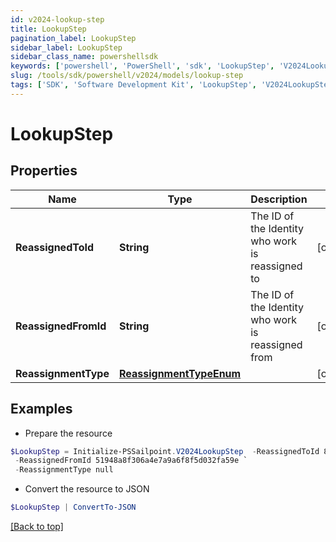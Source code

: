 ```yaml
---
id: v2024-lookup-step
title: LookupStep
pagination_label: LookupStep
sidebar_label: LookupStep
sidebar_class_name: powershellsdk
keywords: ['powershell', 'PowerShell', 'sdk', 'LookupStep', 'V2024LookupStep'] 
slug: /tools/sdk/powershell/v2024/models/lookup-step
tags: ['SDK', 'Software Development Kit', 'LookupStep', 'V2024LookupStep']
---
```



# LookupStep

## Properties

Name | Type | Description | Notes
------------ | ------------- | ------------- | -------------
**ReassignedToId** | **String** | The ID of the Identity who work is reassigned to | [optional] 
**ReassignedFromId** | **String** | The ID of the Identity who work is reassigned from | [optional] 
**ReassignmentType** | [**ReassignmentTypeEnum**](reassignment-type-enum) |  | [optional] 

## Examples

- Prepare the resource
```powershell
$LookupStep = Initialize-PSSailpoint.V2024LookupStep  -ReassignedToId 869320b6b6f34a169b6178b1a865e66f `
 -ReassignedFromId 51948a8f306a4e7a9a6f8f5d032fa59e `
 -ReassignmentType null
```

- Convert the resource to JSON
```powershell
$LookupStep | ConvertTo-JSON
```


[[Back to top]](#) 


